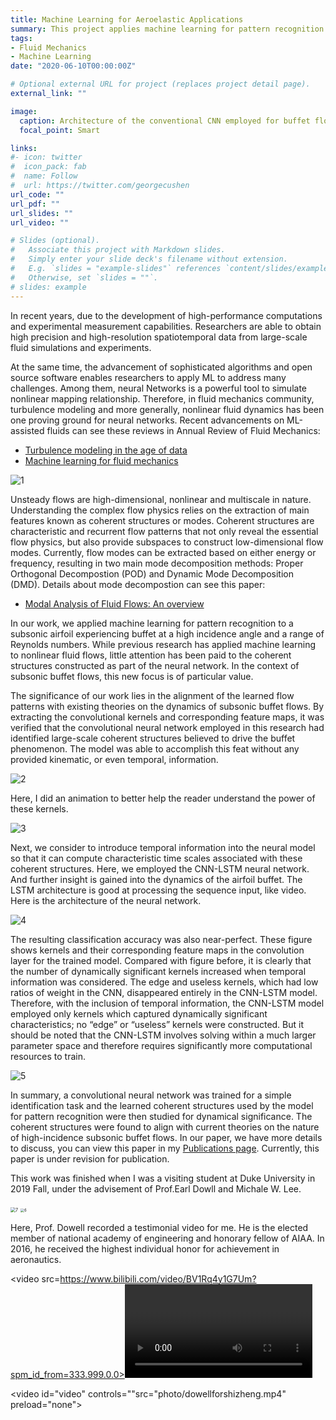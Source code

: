 ```yaml
---
title: Machine Learning for Aeroelastic Applications
summary: This project applies machine learning for pattern recognition to a subsonic airfoil experiencing buffet at a high incidence angle and a range of Reynolds numbers.
tags:
- Fluid Mechanics
- Machine Learning
date: "2020-06-10T00:00:00Z"

# Optional external URL for project (replaces project detail page).
external_link: ""

image:
  caption: Architecture of the conventional CNN employed for buffet flow classification
  focal_point: Smart

links:
#- icon: twitter
#  icon_pack: fab
#  name: Follow
#  url: https://twitter.com/georgecushen
url_code: ""
url_pdf: ""
url_slides: ""
url_video: ""

# Slides (optional).
#   Associate this project with Markdown slides.
#   Simply enter your slide deck's filename without extension.
#   E.g. `slides = "example-slides"` references `content/slides/example-slides.md`.
#   Otherwise, set `slides = ""`.
# slides: example
---
```


In recent years, due to the development of high-performance computations and experimental measurement capabilities. Researchers are able to obtain high precision and high-resolution spatiotemporal data from large-scale fluid simulations and experiments.

At the same time, the advancement of sophisticated algorithms and open source software enables researchers to apply ML to address many challenges. Among them, neural Networks is a powerful tool to simulate nonlinear mapping relationship. Therefore, in fluid mechanics community, turbulence modeling and more generally, nonlinear fluid dynamics has been one proving ground for neural networks. Recent advancements on ML-assisted fluids can see these reviews in Annual Review of Fluid Mechanics:

- [Turbulence modeling in the age of data](https://www.annualreviews.org/doi/10.1146/annurev-fluid-010518-040547)
- [Machine learning for fluid mechanics](https://www.annualreviews.org/doi/abs/10.1146/annurev-fluid-010719-060214)

![1](./photo/1.jpg)

Unsteady flows are high-dimensional, nonlinear and multiscale in nature. Understanding the complex flow physics relies on the extraction of main features known as coherent structures or modes. Coherent structures are characteristic and recurrent flow patterns that not only reveal the essential flow physics, but also provide subspaces to construct low-dimensional flow modes. Currently, flow modes can be extracted based on either energy or frequency, resulting in two main mode decomposition methods: Proper Orthogonal Decompostion (POD) and Dynamic Mode Decomposition (DMD). Details about mode decompostion can see this paper:

- [Modal Analysis of Fluid Flows: An overview](https://arc.aiaa.org/doi/10.2514/1.J056060)

In our work, we applied machine learning for pattern recognition to a subsonic airfoil experiencing buffet at a high incidence angle and a range of Reynolds numbers. While previous research has applied machine learning to nonlinear fluid flows, little attention has been paid to the coherent structures constructed as part of the neural network. In the context of subsonic buffet flows, this new focus is of particular value.

The significance of our work lies in the alignment of the learned flow patterns with existing theories on the dynamics of subsonic buffet flows. By extracting the convolutional kernels and corresponding feature maps, it was verified that the convolutional neural network employed in this research had identified large-scale coherent structures believed to drive the buffet phenomenon. The model was able to accomplish this feat without any provided kinematic, or even temporal, information.

![2](./photo/2.jpg)

Here, I did an animation to better help the reader understand the power of these kernels.

![3](./photo/3.gif)

Next, we consider to introduce temporal information into the neural model so that it can compute characteristic time scales associated with these coherent structures. Here, we employed the CNN-LSTM neural network. And further insight is gained into the dynamics of the airfoil buffet. The LSTM architecture is good at processing the sequence input, like video. Here is the architecture of the neural network.

![4](./photo/4.jpg)

The resulting classification accuracy was also near-perfect. These figure shows kernels and their corresponding feature maps in the convolution layer for the trained model. Compared with figure before, it is clearly that the number of dynamically significant kernels increased when temporal information was considered. The edge and useless kernels, which had low ratios of weight in the CNN, disappeared entirely in the CNN-LSTM model. Therefore, with the inclusion of temporal information, the CNN-LSTM model employed only kernels which captured dynamically significant characteristics; no “edge” or “useless” kernels were constructed. But it should be noted that the CNN-LSTM involves solving within a much larger parameter space and therefore requires significantly more computational resources to train.

![5](./photo/5.jpg)



In summary, a convolutional neural network was trained for a simple identification task and the learned coherent structures used by the model for pattern recognition were then studied for dynamical significance. The coherent structures were found to align with current theories on the nature of high-incidence subsonic buffet flows. In our paper, we have more details to discuss, you can view this paper in my [Publications page](https://shizhengwen.netlify.app/publication/). Currently, this paper is under revision for publication.

This work was finished when I was a visiting student at Duke University in 2019 Fall, under the advisement of Prof.Earl Dowll and Michale W. Lee.

<img src="./photo/7.jpg" alt="7" style="zoom:50%;" />

<img src="./photo/6.jpg" alt="6" style="zoom:40%;" />

Here, Prof. Dowell recorded a testimonial video for me. He is the elected member of national academy of engineering and honorary fellow of AIAA. In 2016, he received the highest individual honor for achievement in aeronautics.

 <video src=https://www.bilibili.com/video/BV1Rq4y1G7Um?spm_id_from=333.999.0.0><video>



<video id="video" controls=""src="photo/dowellforshizheng.mp4" preload="none">
